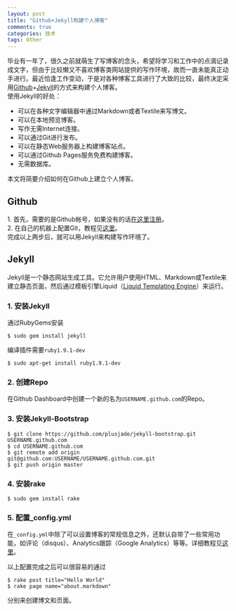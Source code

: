 ```yaml
---
layout: post
title: "Github+Jekyll构建个人博客"
comments: true
categories: 技术
tags: Other
---
```


毕业有一年了，很久之前就萌生了写博客的念头，希望将学习和工作中的点滴记录成文字，但由于比较懒又不喜欢博客类网站提供的写作环境，故而一直未能真正动手进行。最近恰逢工作变动，于是对各种博客工具进行了大致的比较，最终决定采用[Github](http://github.com)+[Jekyll](http://jekyllbootstrap.com/lessons/jekyll-introduction.html)的方式来构建个人博客。   
使用Jekyll的好处：

<ul>
<li>可以在各种文字编辑器中通过Markdown或者Textile来写博文。</li>
<li>可以在本地预览博客。</li>
<li>写作无需Internet连接。</li>
<li>可以通过Git进行发布。</li>
<li>可以在静态Web服务器上构建博客站点。</li>
<li>可以通过Github Pages服务免费构建博客。</li>
<li>无需数据库。</li>
</ul>

本文将简要介绍如何在Github上建立个人博客。

## Github
1\. 首先，需要的是Github帐号，如果没有的话[在这里注册](https://github.com/plans)。  
2\. 在自己的机器上配置Git，教程见[这里](http://help.github.com/linux-set-up-git/)。  
完成以上两步后，就可以用Jekyll来构建写作环境了。

## Jekyll
Jekyll是一个静态网站生成工具。它允许用户使用HTML、Markdown或Textile来建立静态页面，然后通过模板引擎Liquid（[Liquid Templating Engine](http://liquidmarkup.org)）来运行。  
### 1. 安装Jekyll
通过RubyGems安装

	$ sudo gem install jekyll

编译插件需要`ruby1.9.1-dev`

	$ sudo apt-get install ruby1.9.1-dev

### 2. 创建Repo
在Github Dashboard中创建一个新的名为`USERNAME.github.com`的Repo。

### 3. 安装Jekyll-Bootstrap
	$ git clone https://github.com/plusjade/jekyll-bootstrap.git USERNAME.github.com
	$ cd USERNAME.github.com
	$ git remote add origin git@github.com:USERNAME/USERNAME.github.com.git
	$ git push origin master

### 4. 安装rake
	$ sudo gem install rake

### 5. 配置\_config.yml
在`_config.yml`中除了可以设置博客的常规信息之外，还默认自带了一些常用功能，如评论（disqus）、Analytics跟踪（Google Analytics）等等。详细教程见[这里](http://jekyllbootstrap.com/usage/blog-configuration.html)。

以上配置完成之后可以很容易的通过  

	$ rake post title="Hello World"
	$ rake page name="about.markdown"

分别来创建博文和页面。

